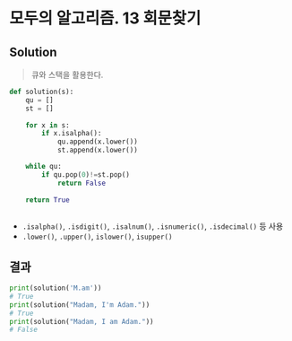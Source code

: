 # 모두의 알고리즘. 13 회문찾기



## Solution

>  큐와 스택을 활용한다.

```python
def solution(s):
    qu = []
    st = []
    
    for x in s:
        if x.isalpha():
            qu.append(x.lower())
            st.append(x.lower())

    while qu:
        if qu.pop(0)!=st.pop()
            return False
        
    return True
    
```

* `.isalpha()`, `.isdigit()`, `.isalnum()`, `.isnumeric()`, `.isdecimal()` 등 사용
* `.lower()`, `.upper()`, `islower()`, `isupper()`



## 결과

```python
print(solution('M.am'))
# True
print(solution("Madam, I'm Adam."))
# True
print(solution("Madam, I am Adam."))
# False
```


